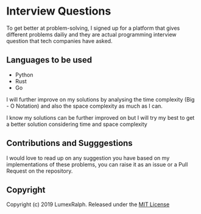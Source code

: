 # Interview Questions

To get better at problem-solving, I signed up for a platform that gives different problems dailiy and they are actual programming interview question that tech companies have asked.

## Languages to be used

- Python
- Rust
- Go

I will further improve on my solutions by analysing the time complexity (Big - O Notation) and also the space complexity as much as I can.

I know my solutions can be further improved on but I will try my best to get a better solution considering time and space complexity

## Contributions and Sugggestions

I would love to read up on any suggestion you have based on my implementations of these problems, you can raise it as an issue or a Pull Request on the repository.


## Copyright


Copyright (c) 2019 LumexRalph. Released under the [MIT License](https://github.com/Lumexralph/interview-questions/blob/master/LICENSE)
